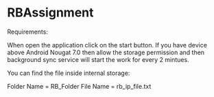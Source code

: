 # RBAssignment

Requirements:

When open the application click on the start button. If you have device above Android Nougat 7.0 then allow the storage permission and then background sync service will start the work for every 2 mintues.

You can find the file inside internal storage:

Folder Name = RB_Folder
File Name = rb_ip_file.txt

